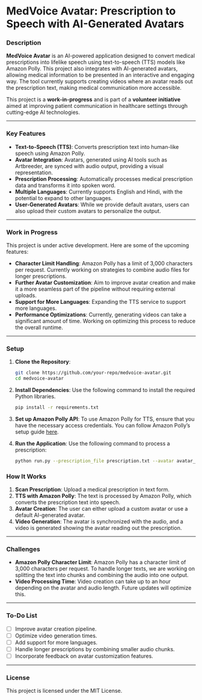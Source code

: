 # MedVoice Avatar: Prescription to Speech with AI-Generated Avatars

### Description

**MedVoice Avatar** is an AI-powered application designed to convert medical prescriptions into lifelike speech using text-to-speech (TTS) models like Amazon Polly. This project also integrates with AI-generated avatars, allowing medical information to be presented in an interactive and engaging way. The tool currently supports creating videos where an avatar reads out the prescription text, making medical communication more accessible.

This project is a **work-in-progress** and is part of a **volunteer initiative** aimed at improving patient communication in healthcare settings through cutting-edge AI technologies.

---

### Key Features
- **Text-to-Speech (TTS)**: Converts prescription text into human-like speech using Amazon Polly.
- **Avatar Integration**: Avatars, generated using AI tools such as Artbreeder, are synced with audio output, providing a visual representation.
- **Prescription Processing**: Automatically processes medical prescription data and transforms it into spoken word.
- **Multiple Languages**: Currently supports English and Hindi, with the potential to expand to other languages.
- **User-Generated Avatars**: While we provide default avatars, users can also upload their custom avatars to personalize the output.

---

### Work in Progress
This project is under active development. Here are some of the upcoming features:
- **Character Limit Handling**: Amazon Polly has a limit of 3,000 characters per request. Currently working on strategies to combine audio files for longer prescriptions.
- **Further Avatar Customization**: Aim to improve avatar creation and make it a more seamless part of the pipeline without requiring external uploads.
- **Support for More Languages**: Expanding the TTS service to support more languages.
- **Performance Optimizations**: Currently, generating videos can take a significant amount of time. Working on optimizing this process to reduce the overall runtime.

---

### Setup

1. **Clone the Repository**:
   ```bash
   git clone https://github.com/your-repo/medvoice-avatar.git
   cd medvoice-avatar
   
2. **Install Dependencies**:
   Use the following command to install the required Python libraries.

     ```bash
     pip install -r requirements.txt

3. **Set up Amazon Polly API**:
  To use Amazon Polly for TTS, ensure that you have the necessary access credentials. You can follow Amazon Polly’s setup guide [here](https://docs.aws.amazon.com/polly/).

4. **Run the Application**:
  Use the following command to process a prescription:

     ```bash
     python run.py --prescription_file prescription.txt --avatar avatar_image.jpeg

### How It Works
1. **Scan Prescription**: Upload a medical prescription in text form.
2. **TTS with Amazon Polly**: The text is processed by Amazon Polly, which converts the prescription text into speech.
3. **Avatar Creation**: The user can either upload a custom avatar or use a default AI-generated avatar.
4. **Video Generation**: The avatar is synchronized with the audio, and a video is generated showing the avatar reading out the prescription.

---

### Challenges
- **Amazon Polly Character Limit**: Amazon Polly has a character limit of 3,000 characters per request. To handle longer texts, we are working on splitting the text into chunks and combining the audio into one output.
- **Video Processing Time**: Video creation can take up to an hour depending on the avatar and audio length. Future updates will optimize this.

---

### To-Do List
- [ ] Improve avatar creation pipeline.
- [ ] Optimize video generation times.
- [ ] Add support for more languages.
- [ ] Handle longer prescriptions by combining smaller audio chunks.
- [ ] Incorporate feedback on avatar customization features.

---

### License
This project is licensed under the MIT License.
